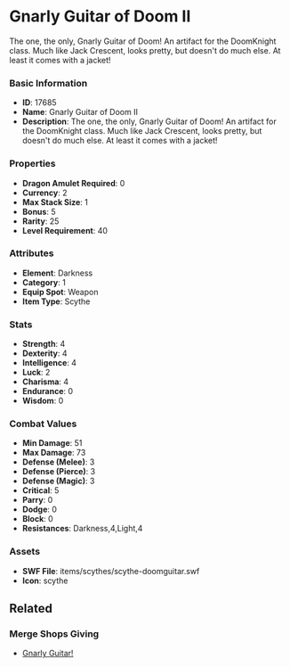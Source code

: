 # Gnarly Guitar of Doom II

The one, the only, Gnarly Guitar of Doom! An artifact for the DoomKnight class. Much like Jack Crescent, looks pretty, but doesn't do much else. At least it comes with a jacket!

### Basic Information

- **ID**: 17685
- **Name**: Gnarly Guitar of Doom II
- **Description**: The one, the only, Gnarly Guitar of Doom! An artifact for the DoomKnight class. Much like Jack Crescent, looks pretty, but doesn&#039;t do much else. At least it comes with a jacket!

### Properties

- **Dragon Amulet Required**: 0
- **Currency**: 2
- **Max Stack Size**: 1
- **Bonus**: 5
- **Rarity**: 25
- **Level Requirement**: 40

### Attributes

- **Element**: Darkness
- **Category**: 1
- **Equip Spot**: Weapon
- **Item Type**: Scythe

### Stats

- **Strength**: 4
- **Dexterity**: 4
- **Intelligence**: 4
- **Luck**: 2
- **Charisma**: 4
- **Endurance**: 0
- **Wisdom**: 0

### Combat Values

- **Min Damage**: 51
- **Max Damage**: 73
- **Defense (Melee)**: 3
- **Defense (Pierce)**: 3
- **Defense (Magic)**: 3
- **Critical**: 5
- **Parry**: 0
- **Dodge**: 0
- **Block**: 0
- **Resistances**: Darkness,4,Light,4

### Assets

- **SWF File**: items/scythes/scythe-doomguitar.swf
- **Icon**: scythe

## Related

### Merge Shops Giving

- [Gnarly Guitar!](../merge-shops/281-gnarly-guitar.md)

